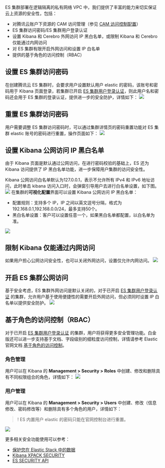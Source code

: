 ES 集群部署在逻辑隔离的私有网络 VPC 中，我们提供了丰富的能力来切实保证云上资源的安全性，包括：
- 对腾讯云账户下资源的 CAM 访问管理（参见 [CAM 访问控制配置](https://cloud.tencent.com/document/product/845/19550)）
- ES 集群访问密码/ES 集群用户登录认证
- 设置 Kibana 和 Cerebro 外网访问 IP 黑白名单，或限制 Kibana 和 Cerebro 仅能通过内网访问
- 对 ES 集群有限开启外网访问和设置 IP 白名单
- 提供的基于角色的访问控制（RBAC）

## 设置 ES 集群访问密码
在创建腾讯云 ES 集群时，会要求用户设置默认用户 elastic 的密码，该账号和密码用于 Kibana 页面登录，若集群已开启 [ES 集群用户登录认证](https://cloud.tencent.com/document/product/845/42868)，则此用户名和密码还会用于 ES 集群的登录认证，提供进一步的安全防护，详情如下：
![](https://main.qcloudimg.com/raw/a6bf26dc63191403fe0a9e5b7a69d663.png)

## 重置 ES 集群访问密码
用户需要调整 ES 集群访问密码时，可以通过集群详情页的密码重置功能对 ES 集群 elastic 账号的密码进行重置，操作页面如下：
![](https://qcloudimg.tencent-cloud.cn/raw/842994a391b83292fd003ae8b268211c.png)

## 设置 Kibana 公网访问 IP 黑白名单
由于 Kibana 页面是默认通过公网访问，在进行密码校验的基础上，ES 还为 Kibana 访问提供了 IP 黑白名单功能，进一步保障用户集群的访问安全性。

Kibana 公网访问白名单默认为127.0.0.1，表示不允许所有 IPv4 和 IPv6 地址访问，此时单击 kibana 访问入口时，会弹窗引导用户去进行白名单设置，如下图。
![](https://qcloudimg.tencent-cloud.cn/raw/2cac2b9b82c12b64b5da98d63d9d298f.png)
在集群的**可视化配置**界面可以设置 Kibana 公网访问 IP 黑白名单：
- 配置规则：支持多个 IP，IP 之间以英文逗号分隔，格式为192.168.0.1,192.168.0.0/24，最多支持50个。
- 黑白名单设置：客户可以设置任意一个，如果黑白名单都配置，以白名单为准。

![](https://qcloudimg.tencent-cloud.cn/raw/6ca6bf3b9b7417f9291207494903f550.png)

## 限制 Kibana 仅能通过内网访问
如果用户担心公网访问安全性，也可以关闭外网访问，设置仅允许内网访问。
![](https://qcloudimg.tencent-cloud.cn/raw/84f663cc32800d8a40ed6853e4ccbfb4.png)

## 开启 ES 集群公网访问
基于安全考虑，ES 集群外网访问是默认关闭的，对于已开启 [ES 集群用户登录认证](https://cloud.tencent.com/document/product/845/42868) 的集群，允许用户基于使用便捷性的需要开启外网访问，但必须同时设置 IP 白名单以提供安全防护。
![](https://main.qcloudimg.com/raw/9a5888a6532da74b4a8def5f78fead62.png)

## 基于角色的访问控制（RBAC）
对于已开启 [ES 集群用户登录认证](https://cloud.tencent.com/document/product/845/42868) 的集群，用户将获得更多安全管理功能。白金版还可以进一步支持基于文档、字段级别的细粒度访问控制，详情请参考 Elastic 官网文档 [基于角色的访问控制](https://www.elastic.co/guide/en/elasticsearch/reference/current/authorization.html)。

### 角色管理
用户可以在 Kibana 的 **Management > Security > Roles** 中创建、修改和删除具有不同权限组合的角色，详情如下：
![](https://main.qcloudimg.com/raw/22af168b4bab7271f2b6ca4f76a3cd48.jpg)

### 用户管理
用户可以在 Kibana 的 **Management > Security > Users** 中创建、修改（信息修改、密码修改等）和删除具有多个角色的用户，详情如下：
> ! ES 内置用户 elastic 的密码只能在官网控制台进行重置。
> 
![](https://main.qcloudimg.com/raw/81241d5ba1c5cb6303fde291d931d7bd.png)

更多相关安全功能使用可以参考：
- [保护您在 Elastic Stack 中的数据](https://www.elastic.co/what-is/elastic-stack-security) 
- [Kibana XPACK SECURITY](https://www.elastic.co/guide/en/kibana/current/xpack-security.html)
- [ES SECURITY API](https://www.elastic.co/guide/en/elasticsearch/reference/current/security-api.html)
